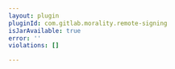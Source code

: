 ```yaml
---
layout: plugin
pluginId: com.gitlab.morality.remote-signing
isJarAvailable: true
error: ''
violations: []

---
```

